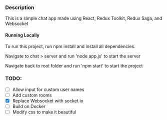### Description

This is a simple chat app made using React, Redux Toolkit, Redux Saga, and Websocket

#### Running Locally

To run this project, run npm install and install all dependencies.

Navigate to chat > server and run 'node app.js' to start the server

Navigate back to root folder and run 'npm start' to start the project

### TODO:

- [ ] Allow input for custom user names
- [ ] Add custom rooms
- [x] Replace Websocket with socket.io
- [ ] Build on Docker
- [ ] Modify css to make it beautiful

